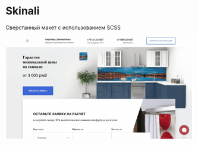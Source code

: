 # Skinali
Сверстанный макет с использованием SCSS

![Example](https://github.com/artemmartov/Skinali_maket/raw/master/images/gif.gif)



